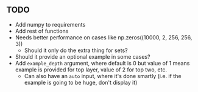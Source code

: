 ## TODO
* Add numpy to requirements
* Add rest of functions
* Needs better performance on cases like np.zeros((10000, 2, 256, 256, 3))
  * Should it only do the extra thing for sets?
* Should it provide an optional example in some cases?
* Add `example_depth` argument, where default is 0 but value of 1 means example is provided for top layer, value of 2 for top two, etc.
  * Can also have an `auto` input, where it's done smartly (i.e. if the example is going to be huge, don't display it)
